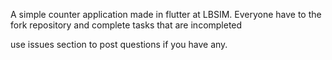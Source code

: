 A simple counter application made in flutter at LBSIM. Everyone have to the fork repository and complete tasks that are incompleted

use issues section to post questions if you have any.
